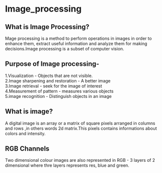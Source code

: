 # Image_processing

## What is Image Processing?
Mage processing is a method to perform operations in images in order to enhance them, extract useful information and analyze them for making decisions.Image processing is a subset of computer vision.

## Purpose of Image processing-
1.Visualization - Objects that are not visible.\
2.Image sharpening and restoration - A better image\
3.Image retrieval - seek for the image of interest\
4.Measurement of pattern - measures various objects\
5.image recognition - Distinguish objects in an image

## What is image? 
A digital image is an array or a matrix of square pixels arranged in columns and rows ,in others words 2d matrix.This pixels contains informations about colors and intensity.

## RGB Channels
Two dimensional colour images are also represented in RGB - 3 layers of 2 dimensional where thre layers represents res, blue and green.
